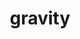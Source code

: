 ---
title: "gravity"
hashtag: gravity
layout: hashtag
related:
  - General Relativity
tags:
  - astronomy
  - physics
---